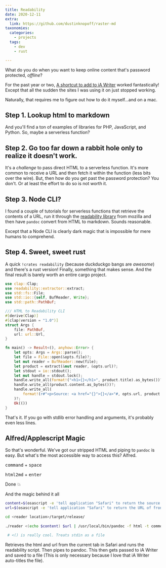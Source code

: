```yaml
---
title: Readability
date: 2020-12-11
extra:
  link: https://github.com/dustinknopoff/raster-md
taxonomies:
  categories:
    - projects
  tags:
    - dev
    - rust

---
```


What do you do when you want to keep online content that's password protected, _offline_?

For the past year or two, [A shortcut to add to iA Writer](https://wimpostma.com/blog/ia-writer-read-later-app/) worked fantastically! Except that all the sudden the sites I was using it on just stopped working.

Naturally, that requires me to figure out how to do it myself...and on a mac.

## Step 1. Lookup html to markdown

And you'll find a ton of examples of libraries for PHP, JavaScript, and Python. So, maybe a serverless function? 

## Step 2. Go too far down a rabbit hole only to realize it doesn't work.

It's a _challenge_ to pass direct HTML to a serverless function. It's more common to receive a URL and then fetch it within the function (less bits over the wire). But, then how do you get past the password protection? You don't. Or at least the effort to do so is not worth it.

## Step 3. Node CLI?

I found a couple of tutorials for serverless functions that retrieve the contents of a URL, run it through the [readability library](https://github.com/mozilla/readability) from mozilla and then have `pandoc` convert from HTML to markdown. Sounds reasonable.

Except that a Node CLI is clearly dark magic that is impossible for mere humans to comprehend.

## Step 4. Sweet, sweet rust

A quick `!crates readability` (because duckduckgo bangs are _awesome_) and there's a rust version! Finally, something that makes sense. And the final result is barely worth an entire cargo project.

```rust
use clap::Clap;
use readability::extractor::extract;
use std::fs::File;
use std::io::{self, BufReader, Write};
use std::path::PathBuf;

/// HTML to Readability CLI
#[derive(Clap)]
#[clap(version = "1.0")]
struct Args {
    file: PathBuf,
    url: url::Url,
}

fn main() -> Result<(), anyhow::Error> {
    let opts: Args = Args::parse();
    let file = File::open(&opts.file)?;
    let mut reader = BufReader::new(file);
    let product = extract(&mut reader, &opts.url)?;
    let stdout = io::stdout();
    let mut handle = stdout.lock();
    handle.write_all(format!("<h1>{}</h1>", product.title).as_bytes())?;
    handle.write_all(product.content.as_bytes())?;
    handle.write_all(
        format!(r#"<p>Source: <a href="{}">{}</a>"#, opts.url, product.title).as_bytes(),
    )?;
    Ok(())
}
```

That's it. If you go with stdlib error handling and arguments, it's probably even less lines.

## Alfred/Applescript Magic

So that's wonderful. We've got our stripped HTML and piping to `pandoc` is easy. But what's the most accessible way to access this? Alfred.

<kbd>command</kbd> + <kbd>space</kbd>

<kbd>html2md</kbd> + <kbd>enter</kmd>

Done 💥

And the magic behind it all

```bash
content=$(osascript -e 'tell application "Safari" to return the source of front document')
url=$(osascript -e 'tell application "Safari" to return the URL of front document')

cd <reader location>/target/release/
  
./reader <(echo $content) $url | /usr/local/bin/pandoc -f html -t commonmark-raw_html --wrap none

 # <() is really cool. Treats stdin as a file
```

Retrieves the html and url from the current tab in Safari and runs the readability script. Then pipes to pandoc. This then gets passed to iA Writer and saved to a file (This is only necessary because I love that iA Writer auto-titles the file).